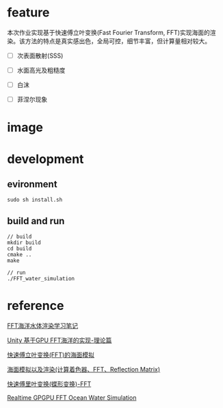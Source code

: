 # feature
本次作业实现基于快速傅立叶变换(Fast Fourier Transform, FFT)实现海面的渲染。该方法的特点是真实感出色，全局可控，细节丰富，但计算量相对较大。

- [ ] 次表面散射(SSS)

- [ ] 水面高光及粗糙度

- [ ] 白沫

- [ ] 菲涅尔现象


# image


# development
## evironment
```
sudo sh install.sh
```

## build and run
```
// build
mkdir build 
cd build
cmake ..
make

// run
./FFT_water_simulation
```

# reference
[FFT海洋水体渲染学习笔记](https://zhuanlan.zhihu.com/p/335045713)

[Unity 基于GPU FFT海洋的实现-理论篇](https://zhuanlan.zhihu.com/p/95482541)

[快速傅立叶变换(FFT)的海面模拟](https://blog.csdn.net/qq_39300235/article/details/103582460)

[海面模拟以及渲染(计算着色器、FFT、Reflection Matrix)](https://blog.csdn.net/xiewenzhao123/article/details/79111004)

[快速傅里叶变换(蝶形变换)-FFT](https://zhuanlan.zhihu.com/p/374489378)

[Realtime GPGPU FFT Ocean Water Simulation](https://tore.tuhh.de/bitstream/11420/1439/1/GPGPU_FFT_Ocean_Simulation.pdf)
